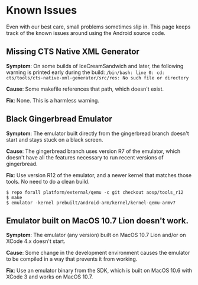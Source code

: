 <!--
   Copyright 2010 The Android Open Source Project

   Licensed under the Apache License, Version 2.0 (the "License");
   you may not use this file except in compliance with the License.
   You may obtain a copy of the License at

       http://www.apache.org/licenses/LICENSE-2.0

   Unless required by applicable law or agreed to in writing, software
   distributed under the License is distributed on an "AS IS" BASIS,
   WITHOUT WARRANTIES OR CONDITIONS OF ANY KIND, either express or implied.
   See the License for the specific language governing permissions and
   limitations under the License.
-->

# Known Issues #

Even with our best care, small problems sometimes slip in. This page keeps
track of the known issues around using the Android source code.

## Missing CTS Native XML Generator ##

**Symptom**: On some builds of IceCreamSandwich and later, the following
warning is printed early during the build:
`/bin/bash: line 0: cd: cts/tools/cts-native-xml-generator/src/res: No
such file or directory`

**Cause**: Some makefile references that path, which doesn't exist.

**Fix**: None. This is a harmless warning.

## Black Gingerbread Emulator ##

**Symptom**: The emulator built directly from the gingerbread branch
doesn't start and stays stuck on a black screen.

**Cause**: The gingerbread branch uses version R7 of the emulator,
which doesn't have all the features necessary to run recent versions
of gingerbread.

**Fix**: Use version R12 of the emulator, and a newer kernel that matches
those tools. No need to do a clean build.

    $ repo forall platform/external/qemu -c git checkout aosp/tools_r12
    $ make
    $ emulator -kernel prebuilt/android-arm/kernel/kernel-qemu-armv7

## Emulator built on MacOS 10.7 Lion doesn't work. ##

**Symptom**: The emulator (any version) built on MacOS 10.7 Lion
and/or on XCode 4.x doesn't start.

**Cause**: Some change in the development environment causes
the emulator to be compiled in a way that prevents it from working.

**Fix**: Use an emulator binary from the SDK, which is built on
MacOS 10.6 with XCode 3 and works on MacOS 10.7.
